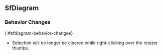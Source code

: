 ## SfDiagram

### Behavior Changes
{:#sfdiagram-behavior-changes}

* Selection will no longer be cleared while right-clicking over the resizer thumbs.